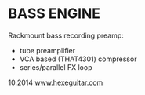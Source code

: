 BASS ENGINE
===========

Rackmount bass recording preamp:
- tube preamplifier
- VCA based (THAT4301) compressor
- series/parallel FX loop

10.2014 www.hexeguitar.com
